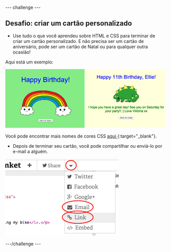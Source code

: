 \--- challenge \---

## Desafio: criar um cartão personalizado

+ Use tudo o que você aprendeu sobre HTML e CSS para terminar de criar um cartão personalizado. E não precisa ser um cartão de aniversário, pode ser um cartão de Natal ou para qualquer outra ocasião!

Aqui está um exemplo:

![screenshot](images/birthday-final.png)

Você pode encontrar mais nomes de cores CSS [ aqui ](http://jumpto.cc/colours) {:target="_blank"}.

+ Depois de terminar seu cartão, você pode compartilhar ou enviá-lo por e-mail a alguém.

![screenshot](images/birthday-share.png)

\---/challenge \---